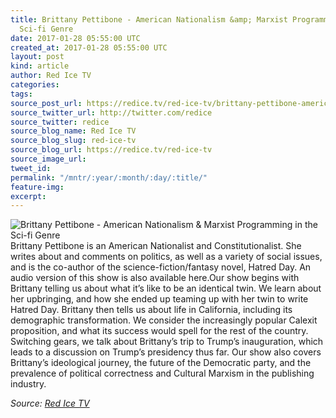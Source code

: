 ```yaml
---
title: Brittany Pettibone - American Nationalism &amp; Marxist Programming in the
  Sci-fi Genre
date: 2017-01-28 05:55:00 UTC
created_at: 2017-01-28 05:55:00 UTC
layout: post
kind: article
author: Red Ice TV
categories: 
tags: 
source_post_url: https://redice.tv/red-ice-tv/brittany-pettibone-american-nationalism-and-marxist-programming-in-the-sci-fi-genre
source_twitter_url: http://twitter.com/redice
source_twitter: redice
source_blog_name: Red Ice TV
source_blog_slug: red-ice-tv
source_blog_url: https://redice.tv/red-ice-tv
source_image_url: 
tweet_id: 
permalink: "/mntr/:year/:month/:day/:title/"
feature-img: 
excerpt: 
---
```

<img align="left" alt="Brittany Pettibone - American Nationalism &amp; Marxist Programming in the Sci-fi Genre" src="https://rdice.net/a/c/t/17/R314-170127-brittanypettibone.9cd7b47f.jpg"> Brittany Pettibone is an American Nationalist and Constitutionalist. She writes about and comments on politics, as well as a variety of social issues, and is the co-author of the science-fiction/fantasy novel, Hatred Day.
An audio version of this show is also available here.Our show begins with Brittany telling us about what it’s like to be an identical twin. We learn about her upbringing, and how she ended up teaming up with her twin to write Hatred Day. Brittany then tells us about life in California, including its demographic transformation. We consider the increasingly popular Calexit proposition, and what its success would spell for the rest of the country. Switching gears, we talk about Brittany’s trip to Trump’s inauguration, which leads to a discussion on Trump’s presidency thus far. Our show also covers Brittany’s ideological journey, the future of the Democratic party, and the prevalence of political correctness and Cultural Marxism in the publishing industry.<div class="">
    <i>Source: <a href="https://redice.tv/red-ice-tv">Red Ice TV</a></i>
</div>
